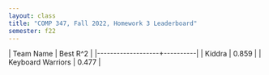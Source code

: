 ```yaml
---
layout: class
title: "COMP 347, Fall 2022, Homework 3 Leaderboard"
semester: f22
---
```


| Team Name         | Best R^2 |
|-------------------+----------|
| Kiddra            |    0.859 |
| Keyboard Warriors |    0.477 |

